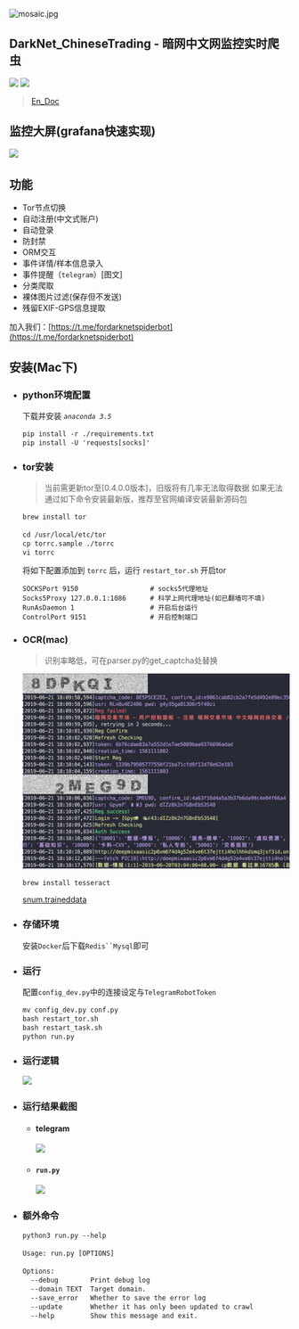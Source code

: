 ![mosaic.jpg](media/mosaic.jpg)
## DarkNet_ChineseTrading - 暗网中文网监控实时爬虫
![](https://img.shields.io/badge/language-python3-orange.svg)
![](https://img.shields.io/badge/platform-mac|lunix|window-orange.svg)

> [En_Doc](https://github.com/aoii103/DarkNet_ChineseTrading/blob/master/README_en.md)

## 监控大屏(grafana快速实现)
![](media/grafana.png)



## 功能

- Tor节点切换
- 自动注册(中文式账户)
- 自动登录
- 防封禁
- ORM交互
- 事件详情/样本信息录入
- 事件提醒（`telegram`）[图文]
- 分类爬取
- 裸体图片过滤(保存但不发送)
- 残留EXIF-GPS信息提取

加入我们：[https://t.me/fordarknetspiderbot](https://t.me/fordarknetspiderbot)

## 安装(Mac下)

- ### python环境配置

	下载并安装 *`anaconda 3.5`*
	
	```
	pip install -r ./requirements.txt
	pip install -U 'requests[socks]'
	```
	
- ### tor安装

	> 当前需更新tor至[0.4.0.0版本]，旧版将有几率无法取得数据
	> 如果无法通过如下命令安装最新版，推荐至官网编译安装最新源码包
	
	```
	brew install tor
		
	cd /usr/local/etc/tor
	cp torrc.sample ./torrc
	vi torrc
	```

	将如下配置添加到 `torrc` 后，运行 `restart_tor.sh` 开启tor
	
	```
	SOCKSPort 9150 					# socks5代理地址
	Socks5Proxy 127.0.0.1:1086 		# 科学上网代理地址(如已翻墙可不填)
	RunAsDaemon 1 					# 开启后台运行
	ControlPort 9151 				# 开启控制端口
	```

- ### OCR(mac)

	> 识别率略低，可在parser.py的get_captcha处替换	

	![](media/captcha.png)

	```
	brew install tesseract
	```
	
	[snum.traineddata](media/snum.traineddata)
	
- ### 存储环境

	安装`Docker`后下载`Redis``Mysql`即可

- ### 运行
	
	配置`config_dev.py`中的连接设定与`TelegramRobotToken`

	```
	mv config_dev.py conf.py 
	bash restart_tor.sh
	bash restart_task.sh
	python run.py
	
	```
	
- ### 运行逻辑
	
	![](media/DarkNet.png)
	
- ### 运行结果截图

	- #### telegram
		
		![](media/newtg.png)
		
	- #### `run.py`
	
		![](media/run.png)
	

- ### 额外命令

	```
	python3 run.py --help

	Usage: run.py [OPTIONS]

	Options:
	  --debug        Print debug log
	  --domain TEXT  Target domain.
	  --save_error   Whether to save the error log
	  --update       Whether it has only been updated to crawl
	  --help         Show this message and exit.

	```	
	

	
	



